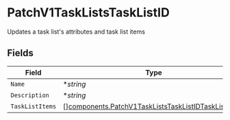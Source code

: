 # PatchV1TaskListsTaskListID

Updates a task list's attributes and task list items


## Fields

| Field                                                                                                                      | Type                                                                                                                       | Required                                                                                                                   | Description                                                                                                                |
| -------------------------------------------------------------------------------------------------------------------------- | -------------------------------------------------------------------------------------------------------------------------- | -------------------------------------------------------------------------------------------------------------------------- | -------------------------------------------------------------------------------------------------------------------------- |
| `Name`                                                                                                                     | **string*                                                                                                                  | :heavy_minus_sign:                                                                                                         | N/A                                                                                                                        |
| `Description`                                                                                                              | **string*                                                                                                                  | :heavy_minus_sign:                                                                                                         | N/A                                                                                                                        |
| `TaskListItems`                                                                                                            | [][components.PatchV1TaskListsTaskListIDTaskListItems](../../models/components/patchv1taskliststasklistidtasklistitems.md) | :heavy_minus_sign:                                                                                                         | N/A                                                                                                                        |
